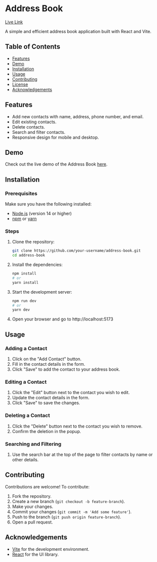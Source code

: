 # Address Book

[Live Link](https://address-book-r16.netlify.app)

A simple and efficient address book application built with React and Vite.

## Table of Contents

- [Features](#features)
- [Demo](#demo)
- [Installation](#installation)
- [Usage](#usage)
- [Contributing](#contributing)
- [License](#license)
- [Acknowledgements](#acknowledgements)

## Features

- Add new contacts with name, address, phone number, and email.
- Edit existing contacts.
- Delete contacts.
- Search and filter contacts.
- Responsive design for mobile and desktop.

## Demo

Check out the live demo of the Address Book [here](#).

## Installation

### Prerequisites

Make sure you have the following installed:

- [Node.js](https://nodejs.org/) (version 14 or higher)
- [npm](https://www.npmjs.com/) or [yarn](https://yarnpkg.com/)

### Steps

1. Clone the repository:
   ```bash
   git clone https://github.com/your-username/address-book.git
   cd address-book
   ```
2. Install the dependencies:
   ```bash
   npm install
   # or
   yarn install
   ```
3. Start the development server:

   ```bash
   npm run dev
   # or
   yarn dev
   ```

4. Open your browser and go to http://localhost:5173

## Usage

### Adding a Contact

1. Click on the "Add Contact" button.
2. Fill in the contact details in the form.
3. Click "Save" to add the contact to your address book.

### Editing a Contact

1. Click the "Edit" button next to the contact you wish to edit.
2. Update the contact details in the form.
3. Click "Save" to save the changes.

### Deleting a Contact

1. Click the "Delete" button next to the contact you wish to remove.
2. Confirm the deletion in the popup.

### Searching and Filtering

1. Use the search bar at the top of the page to filter contacts by name or other details.

## Contributing

Contributions are welcome! To contribute:

1. Fork the repository.
2. Create a new branch (`git checkout -b feature-branch`).
3. Make your changes.
4. Commit your changes (`git commit -m 'Add some feature'`).
5. Push to the branch (`git push origin feature-branch`).
6. Open a pull request.

## Acknowledgements

- [Vite](https://vitejs.dev/) for the development environment.
- [React](https://reactjs.org/) for the UI library.
